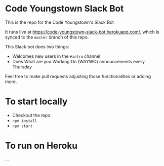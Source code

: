 # Code Youngstown Slack Bot

This is the repo for the Code Youngstown's Slack Bot

It runs live at https://code-youngstown-slack-bot.herokuapp.com/, which is synced to the `master` branch of this repo.

This Slack bot does two things:

- Welcomes new users in the `#intro` channel
- Does What are you Working On (WAYWO) announcements every Thursday

Feel free to make pull requests adjusting those functionalities or adding more.

# To start locally

- Checkout the repo
- `npm install`
- `npm start`

# To run on Heroku

...
